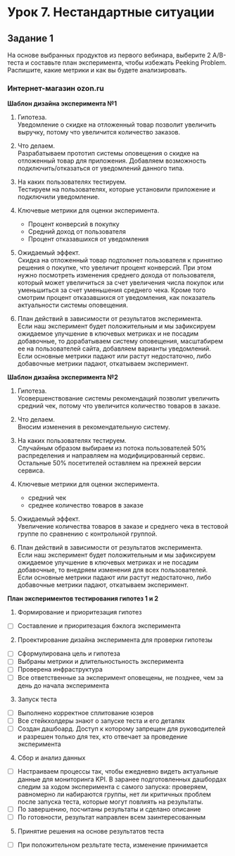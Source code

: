 # Урок 7. Нестандартные ситуации

## Задание 1
На основе выбранных продуктов из первого вебинара, выберите 2 A/B-теста и составьте план эксперимента, чтобы избежать Peeking Problem. Распишите, какие метрики и как вы будете анализировать.

### Интернет-магазин ozon.ru

**Шаблон дизайна эксперимента №1**
1. Гипотеза. \
Уведомление о скидке на отложенный товар позволит увеличить выручку, потому что увеличится количество заказов.

2. Что делаем. \
Разрабатываем прототип системы оповещения о скидке на отложенный товар для приложения. Добавляем возможность подключить/отказаться от уведомлений данного типа.

3. На каких пользователях тестируем. \
Тестируем на пользователях, которые установили приложение и подключили уведомление.

4. Ключевые метрики для оценки эксперимента.
    * Процент конверсий в покупку
    * Средний доход от пользователя
    * Процент отказавшихся от уведомления

5. Ожидаемый эффект. \
Скидка на отложенный товар подтолкнет пользователя к принятию решения о покупке, что увеличит процент конверсий. При этом нужно посмотреть изменения среднего дохода от пользователя, который может увеличиться за счет увеличения числа покупок или уменьшиться за счет уменьшения среднего чека. Кроме того смотрим процент отказавшихся от уведомления, как показатель актуальности системы оповещения.

6. План действий в зависимости от результатов эксперимента. \
Если наш эксперимент будет положительным и мы зафиксируем ожидаемое улучшение в ключевых метриках и не посадим добавочные, то дорабатываем систему оповещения, масштабирем ее на пользователей сайта, добавляем варианты уведомлений.\
Если основные метрики падают или растут недостаточно, либо добавочные метрики падают, откатываем эксперимент.

**Шаблон дизайна эксперимента №2**

1. Гипотеза. \
Усовершенствование системы рекомендаций позволит увеличить средний чек, потому что увеличится количество товаров в заказе.

2. Что делаем. \
Вносим изменения в рекомендательную систему.

3. На каких пользователях тестируем. \
Случайным образом выбираем из потока пользователей 50% распределения и направляем на модифицированный сервис. Остальные 50% посетителей оставляем на прежней версии сервиса.

4. Ключевые метрики для оценки эксперимента.
    * средний чек
    * среднее количество товаров в заказе

5. Ожидаемый эффект. \
Увеличение количества товаров в заказе и среднего чека в тестовой группе по сравнению с контрольной группой.

6. План действий в зависимости от результатов эксперимента. \
Если наш эксперимент будет положительным и мы зафиксируем ожидаемое улучшение в ключевых метриках и не посадим добавочные, то внедряем изменения для всех пользователей.\
Если основные метрики падают или растут недостаточно, либо добавочные метрики падают, откатываем эксперимент.


**План экспериментов тестирования гипотез 1 и 2**

1. Формирование и приоритезация гипотез
- [ ] Составление и приоритезация бэклога эксперимента

2. Проектирование дизайна эксперимента для проверки гипотезы
- [ ] Сформулирована цель и гипотеза
- [ ] Выбраны метрики и длительностьность эксперимента
- [ ] Проверена инфраструктура
- [ ] Все ответственные за эксперимент оповещены, не позднее, чем за день до начала эксперимента

3. Запуск теста
- [ ] Выполнено корректное сплитование юзеров
- [ ] Все стейкхолдеры знают о запуске теста и его деталях
- [ ] Создан дашбоард. Доступ к которому запрещен для руководителей и разрешен только для тех, кто отвечает за проведение эксперимента

4. Сбор и анализ данных
- [ ] Настраиваем процессы так, чтобы ежедневно видеть актуальные данные для мониторинга KPI. В заранее подготовленных дашбордах следим за ходом эксперимента с самого запуска: проверяем, равномерно ли набираются группы, нет ли критичных проблем после запуска теста, которые могут повлиять на результаты.
- [ ] По завершению, посчитаны результаты и сделано описание
- [ ] По готовности, результат направлен всем заинтересованным

5. Принятие решения на основе результатов теста
- [ ] При положительном резльтате теста, изменение принимается

